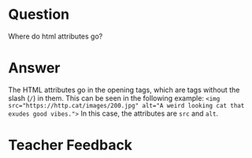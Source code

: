 # Question

Where do html attributes go?

# Answer

The HTML attributes go in the opening tags, which are tags without the slash (`/`) in them. This can be seen in the following example: `<img src="https://http.cat/images/200.jpg" alt="A weird looking cat that exudes good vibes.">` In this case, the attributes are `src` and `alt`.

# Teacher Feedback
